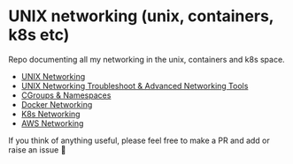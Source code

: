 # UNIX networking (unix, containers, k8s etc)

Repo documenting all my networking in the unix, containers and k8s space.

- [UNIX Networking](./unix-net.md)
- [UNIX Networking Troubleshoot & Advanced Networking Tools](./adv-net.md)
- [CGroups & Namespaces](./cgroups-ns.md)
- [Docker Networking](./docker-net.md)
- [K8s Networking](./k8s-net.md)
- [AWS Networking](./aws-net.md)

If you think of anything useful, please feel free to make a PR and add or raise an issue 🙏
